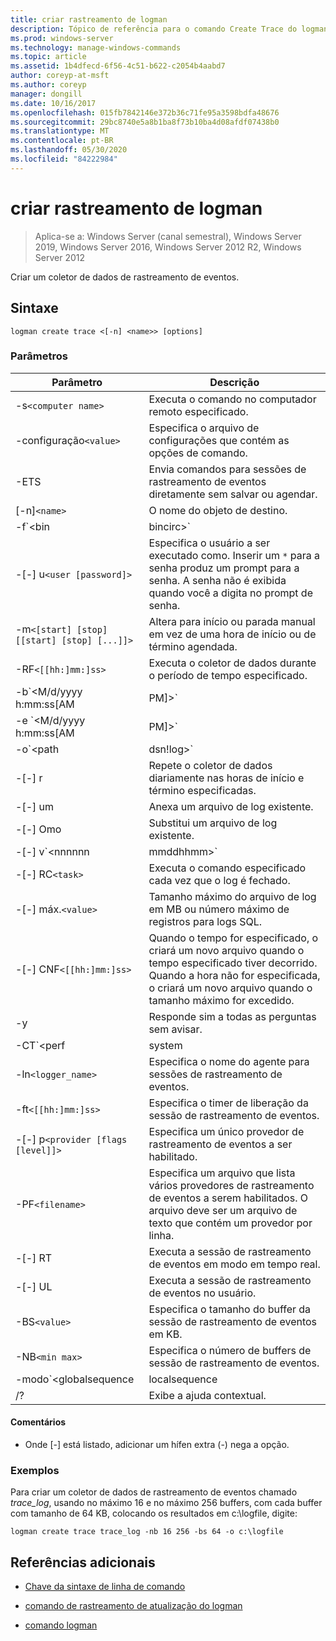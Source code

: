 ```yaml
---
title: criar rastreamento de logman
description: Tópico de referência para o comando Create Trace do logman, que cria um coletor de dados de rastreamento de eventos.
ms.prod: windows-server
ms.technology: manage-windows-commands
ms.topic: article
ms.assetid: 1b4dfecd-6f56-4c51-b622-c2054b4aabd7
author: coreyp-at-msft
ms.author: coreyp
manager: dongill
ms.date: 10/16/2017
ms.openlocfilehash: 015fb7842146e372b36c71fe95a3598bdfa48676
ms.sourcegitcommit: 29bc8740e5a8b1ba8f73b10ba4d08afdf07438b0
ms.translationtype: MT
ms.contentlocale: pt-BR
ms.lasthandoff: 05/30/2020
ms.locfileid: "84222984"
---
```

# <a name="logman-create-trace"></a>criar rastreamento de logman

> Aplica-se a: Windows Server (canal semestral), Windows Server 2019, Windows Server 2016, Windows Server 2012 R2, Windows Server 2012

Criar um coletor de dados de rastreamento de eventos.

## <a name="syntax"></a>Sintaxe

```
logman create trace <[-n] <name>> [options]
```

### <a name="parameters"></a>Parâmetros

| Parâmetro | Descrição |
| --------- | ----------- |
| -s`<computer name>` | Executa o comando no computador remoto especificado. |
| -configuração`<value>` | Especifica o arquivo de configurações que contém as opções de comando. |
| -ETS | Envia comandos para sessões de rastreamento de eventos diretamente sem salvar ou agendar. |
| [-n]`<name>` | O nome do objeto de destino. |
| -f`<bin|bincirc>` | Especifica o formato de log para o coletor de dados. |
| -[-] u`<user [password]>` | Especifica o usuário a ser executado como. Inserir um `*` para a senha produz um prompt para a senha. A senha não é exibida quando você a digita no prompt de senha. |
| -m`<[start] [stop] [[start] [stop] [...]]>` | Altera para início ou parada manual em vez de uma hora de início ou de término agendada. |
| -RF`<[[hh:]mm:]ss>` | Executa o coletor de dados durante o período de tempo especificado. |
| -b`<M/d/yyyy h:mm:ss[AM|PM]>` | Inicia a coleta de dados no horário especificado. |
| -e `<M/d/yyyy h:mm:ss[AM|PM]>` | Encerra a coleta de dados no tempo especificado. |
| -o`<path|dsn!log>` | Especifica o arquivo de log de saída ou o DSN e o nome do conjunto de logs em um banco de dados SQL. |
| -[-] r | Repete o coletor de dados diariamente nas horas de início e término especificadas. |
| -[-] um | Anexa um arquivo de log existente. |
| -[-] Omo | Substitui um arquivo de log existente. |
| -[-] v`<nnnnnn|mmddhhmm>` | Anexa informações de controle de versão do arquivo ao final do nome do arquivo de log. |
| -[-] RC`<task>` | Executa o comando especificado cada vez que o log é fechado. |
| -[-] máx.`<value>` | Tamanho máximo do arquivo de log em MB ou número máximo de registros para logs SQL. |
| -[-] CNF`<[[hh:]mm:]ss>` | Quando o tempo for especificado, o criará um novo arquivo quando o tempo especificado tiver decorrido. Quando a hora não for especificada, o criará um novo arquivo quando o tamanho máximo for excedido. |
| -y | Responde sim a todas as perguntas sem avisar. |
| -CT`<perf|system|cycle>` | Especifica o tipo de relógio da sessão de rastreamento de eventos. |
| -ln`<logger_name>` | Especifica o nome do agente para sessões de rastreamento de eventos. |
| -ft`<[[hh:]mm:]ss>` | Especifica o timer de liberação da sessão de rastreamento de eventos. |
| -[-] p`<provider [flags [level]]>` | Especifica um único provedor de rastreamento de eventos a ser habilitado. |
| -PF`<filename>` | Especifica um arquivo que lista vários provedores de rastreamento de eventos a serem habilitados. O arquivo deve ser um arquivo de texto que contém um provedor por linha. |
| -[-] RT | Executa a sessão de rastreamento de eventos em modo em tempo real. |
| -[-] UL | Executa a sessão de rastreamento de eventos no usuário. |
| -BS`<value>` | Especifica o tamanho do buffer da sessão de rastreamento de eventos em KB. |
| -NB`<min max>` | Especifica o número de buffers de sessão de rastreamento de eventos. |
| -modo`<globalsequence|localsequence|pagedmemory>` | Especifica o modo de agente de sessão de rastreamento de eventos, incluindo:<ul><li>**Globalsequence** -especifica que o rastreador de eventos adiciona um número de sequência a cada evento que ele recebe, independentemente de qual sessão de rastreamento recebeu o evento.</li><li>**Localsequence** -especifica que o rastreador de eventos adiciona números de sequência para eventos recebidos em uma sessão de rastreamento específica. Quando essa opção é usada, números de sequência duplicados podem existir em todas as sessões, mas serão exclusivos em cada sessão de rastreamento.</li><li>**Pagedmemory** -especifica que o rastreador de eventos usa memória paginável em vez do pool de memória não paginável padrão para suas alocações de buffer internas.</li></ul> |
| /? | Exibe a ajuda contextual. |

#### <a name="remarks"></a>Comentários

- Onde [-] está listado, adicionar um hífen extra (-) nega a opção.

### <a name="examples"></a>Exemplos

Para criar um coletor de dados de rastreamento de eventos chamado *trace_log*, usando no máximo 16 e no máximo 256 buffers, com cada buffer com tamanho de 64 KB, colocando os resultados em c:\logfile, digite:

```
logman create trace trace_log -nb 16 256 -bs 64 -o c:\logfile
```

## <a name="additional-references"></a>Referências adicionais

- [Chave da sintaxe de linha de comando](command-line-syntax-key.md)

- [comando de rastreamento de atualização do logman](logman-update-trace.md)

- [comando logman](logman.md)
